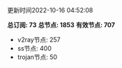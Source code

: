 更新时间2022-10-16 04:52:08

**总订阅: 73**
**总节点: 1853**
**有效节点: 707**
- v2ray节点: 257
- ss节点: 400
- trojan节点: 50
